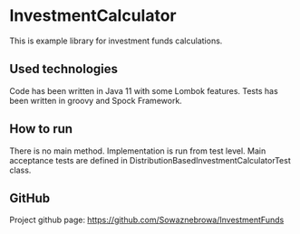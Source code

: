 # InvestmentCalculator

This is example library for investment funds calculations. 

## Used technologies

Code has been written in Java 11 with some Lombok features. Tests has been written in groovy and Spock Framework.

## How to run
There is no main method. Implementation is run from test level. 
Main acceptance tests are defined in DistributionBasedInvestmentCalculatorTest class.

## GitHub
Project github page:
https://github.com/Sowaznebrowa/InvestmentFunds


